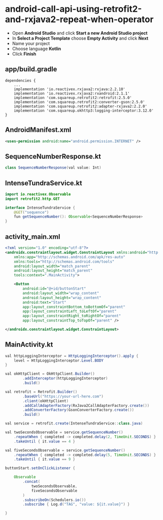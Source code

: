 # android-call-api-using-retrofit2-and-rxjava2-repeat-when-operator

* Open **Android Studio** and click **Start a new Android Studio project**
* In **Select a Project Template** choose **Empty Activity** and click **Next**
* Name your project
* Choose language **Kotlin**
* Click **Finish**

## app/build.gradle

    dependencies {
        ...
        implementation 'io.reactivex.rxjava2:rxjava:2.2.10'
        implementation 'io.reactivex.rxjava2:rxandroid:2.1.1'
        implementation 'com.squareup.retrofit2:retrofit:2.5.0'
        implementation 'com.squareup.retrofit2:converter-gson:2.5.0'
        implementation 'com.squareup.retrofit2:adapter-rxjava2:2.2.0'
        implementation 'com.squareup.okhttp3:logging-interceptor:3.12.0'
    }

## AndroidManifest.xml

```xml
<uses-permission android:name="android.permission.INTERNET" />
```

## SequenceNumberResponse.kt

```java
class SequenceNumberResponse(val value: Int)
```

## IntenseTundraService.kt

```java
import io.reactivex.Observable
import retrofit2.http.GET

interface IntenseTundraService {
    @GET("sequence")
    fun getSequenceNumber(): Observable<SequenceNumberResponse>
}
```

## activity_main.xml

```xml
<?xml version="1.0" encoding="utf-8"?>
<androidx.constraintlayout.widget.ConstraintLayout xmlns:android="http://schemas.android.com/apk/res/android"
    xmlns:app="http://schemas.android.com/apk/res-auto"
    xmlns:tools="http://schemas.android.com/tools"
    android:layout_width="match_parent"
    android:layout_height="match_parent"
    tools:context=".MainActivity">

    <Button
        android:id="@+id/buttonStart"
        android:layout_width="wrap_content"
        android:layout_height="wrap_content"
        android:text="Start"
        app:layout_constraintBottom_toBottomOf="parent"
        app:layout_constraintLeft_toLeftOf="parent"
        app:layout_constraintRight_toRightOf="parent"
        app:layout_constraintTop_toTopOf="parent" />

</androidx.constraintlayout.widget.ConstraintLayout>
```

## MainActivity.kt

```java
val httpLoggingInterceptor = HttpLoggingInterceptor().apply {
    level = HttpLoggingInterceptor.Level.BODY
}

val okHttpClient = OkHttpClient.Builder()
        .addInterceptor(httpLoggingInterceptor)
        .build()

val retrofit = Retrofit.Builder()
        .baseUrl("https://your-url-here.com")
        .client(okHttpClient)
        .addCallAdapterFactory(RxJava2CallAdapterFactory.create())
        .addConverterFactory(GsonConverterFactory.create())
        .build()

val service = retrofit.create(IntenseTundraService::class.java)

val twoSecondsObservable = service.getSequenceNumber()
    .repeatWhen { completed -> completed.delay(2, TimeUnit.SECONDS) }
    .takeUntil { it.value == 4 }

val fiveSecondsObservable = service.getSequenceNumber()
    .repeatWhen { completed -> completed.delay(5, TimeUnit.SECONDS) }
    .takeUntil { it.value == 9 }

buttonStart.setOnClickListener {

    Observable
        .concat(
            twoSecondsObservable,
            fiveSecondsObservable
        )
        .subscribeOn(Schedulers.io())
        .subscribe { Log.d("TAG", "value: ${it.value}") }

}
```
